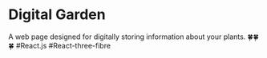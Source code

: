 # Digital Garden

A web page designed for digitally storing information about your plants. 🍀🍀🍀
#React.js #React-three-fibre
